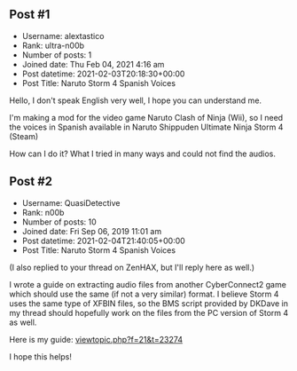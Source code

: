 ## Post #1
- Username: alextastico
- Rank: ultra-n00b
- Number of posts: 1
- Joined date: Thu Feb 04, 2021 4:16 am
- Post datetime: 2021-02-03T20:18:30+00:00
- Post Title: Naruto Storm 4 Spanish Voices

Hello, I don't speak English very well, I hope you can understand me.

I'm making a mod for the video game Naruto Clash of Ninja (Wii), so I need the voices in Spanish available in Naruto Shippuden Ultimate Ninja Storm 4 (Steam)

How can I do it? What I tried in many ways and could not find the audios.
## Post #2
- Username: QuasiDetective
- Rank: n00b
- Number of posts: 10
- Joined date: Fri Sep 06, 2019 11:01 am
- Post datetime: 2021-02-04T21:40:05+00:00
- Post Title: Naruto Storm 4 Spanish Voices

(I also replied to your thread on ZenHAX, but I'll reply here as well.)

I wrote a guide on extracting audio files from another CyberConnect2 game which should use the same (if not a very similar) format. I believe Storm 4 uses the same type of XFBIN files, so the BMS script provided by DKDave in my thread should hopefully work on the files from the PC version of Storm 4 as well.

Here is my guide: [viewtopic.php?f=21&t=23274](https://forum.xentax.com/viewtopic.php?f=21&t=23274)

I hope this helps!
